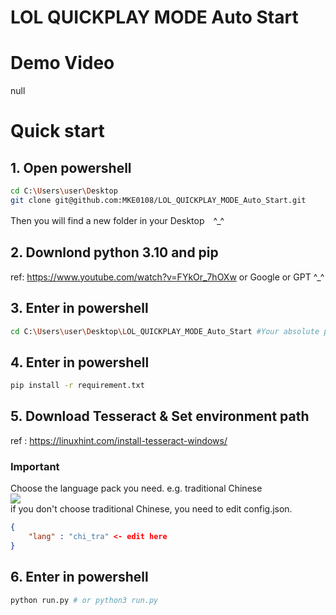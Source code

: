 # LOL QUICKPLAY MODE Auto Start
# Demo Video
null
# Quick start
## 1. Open powershell
```bash
cd C:\Users\user\Desktop
git clone git@github.com:MKE0108/LOL_QUICKPLAY_MODE_Auto_Start.git
```
Then you will find a new folder in your Desktop　^_^
## 2. Downlond python 3.10 and pip
ref: https://www.youtube.com/watch?v=FYkOr_7hOXw or Google or GPT ^_^
## 3. Enter in powershell
```bash
cd C:\Users\user\Desktop\LOL_QUICKPLAY_MODE_Auto_Start #Your absolute path of this folder
```
## 4. Enter in powershell
```bash
pip install -r requirement.txt
```

## 5. Download Tesseract & Set environment path  
ref : https://linuxhint.com/install-tesseract-windows/  
### Important
Choose the language pack you need. e.g. traditional Chinese  
![](https://github.com/MKE0108/LOL_NG_auto_Start/blob/main/readme/image1.jpg)  
if you don't choose traditional Chinese, you need to edit config.json.
```json
{
    "lang" : "chi_tra" <- edit here
}
```

## 6. Enter in powershell
```bash
python run.py # or python3 run.py
```
